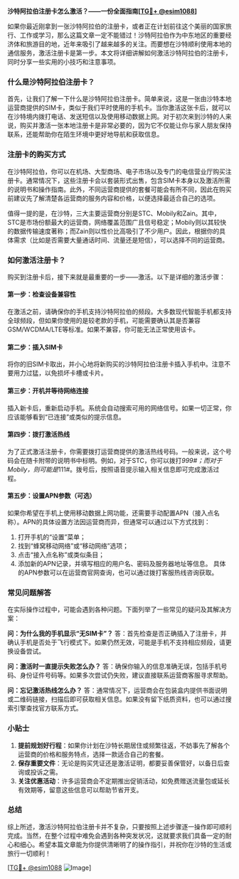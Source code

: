 **沙特阿拉伯注册卡怎么激活？——一份全面指南[[TG💪+ @esim1088](https://t.me/s/esim1088)]**

如果你最近刚拿到一张沙特阿拉伯的注册卡，或者正在计划前往这个美丽的国家旅行、工作或学习，那么这篇文章一定不能错过！沙特阿拉伯作为中东地区的重要经济体和旅游目的地，近年来吸引了越来越多的关注。而要想在沙特顺利使用本地的通信服务，激活注册卡是第一步。本文将详细讲解如何激活沙特阿拉伯的注册卡，同时分享一些实用的小技巧和注意事项。

### 什么是沙特阿拉伯注册卡？

首先，让我们了解一下什么是沙特阿拉伯注册卡。简单来说，这是一张由沙特本地运营商提供的SIM卡，类似于我们平时使用的手机卡。当你激活这张卡后，就可以在沙特境内拨打电话、发送短信以及使用移动数据上网。对于初次来到沙特的人来说，购买并激活一张本地注册卡是非常必要的，因为它不仅能让你与家人朋友保持联系，还能帮助你在陌生环境中更好地导航和获取信息。

### 注册卡的购买方式

在沙特阿拉伯，你可以在机场、大型商场、电子市场以及专门的电信营业厅购买注册卡。通常情况下，这些注册卡会以套装形式出售，包含SIM卡本身以及激活所需的说明书和操作指南。此外，不同运营商提供的套餐可能会有所不同，因此在购买前建议先了解清楚各运营商的服务内容和价格，以便选择最适合自己的选项。

值得一提的是，在沙特，三大主要运营商分别是STC、Mobily和Zain。其中，STC是市场份额最大的运营商，网络覆盖范围广且信号稳定；Mobily则以其较快的数据传输速度著称；而Zain则以性价比高吸引了不少用户。因此，根据你的具体需求（比如是否需要大量通话时间、流量还是短信），可以选择不同的运营商。

### 如何激活注册卡？

购买到注册卡后，接下来就是最重要的一步——激活。以下是详细的激活步骤：

#### 第一步：检查设备兼容性
在激活之前，请确保你的手机支持沙特阿拉伯的频段。大多数现代智能手机都支持全球频段，但如果你使用的是较老款的手机，可能需要确认其是否兼容GSM/WCDMA/LTE等标准。如果不兼容，你可能无法正常使用该卡。

#### 第二步：插入SIM卡
将你的旧SIM卡取出，并小心地将新购买的沙特阿拉伯注册卡插入手机中。注意不要用力过猛，以免损坏卡槽或卡片。

#### 第三步：开机并等待网络连接
插入新卡后，重新启动手机。系统会自动搜索可用的网络信号。如果一切正常，你应该能够看到“已连接”或类似的提示信息。

#### 第四步：拨打激活热线
为了正式激活注册卡，你需要拨打运营商提供的激活热线号码。一般来说，这个号码会在随卡附带的说明书中标明。例如，对于STC，你可以拨打*999#；而对于Mobily，则可能是*111#。拨号后，按照语音提示输入相关信息即可完成激活过程。

#### 第五步：设置APN参数（可选）
如果你希望在手机上使用移动数据上网功能，还需要手动配置APN（接入点名称）。APN的具体设置方法因运营商而异，但通常可以通过以下方式找到：
1. 打开手机的“设置”菜单；
2. 找到“蜂窝移动网络”或“移动网络”选项；
3. 点击“接入点名称”或类似条目；
4. 添加新的APN记录，并填写相应的用户名、密码及服务器地址等信息。
具体的APN参数可以在运营商官网查询，也可以通过拨打客服热线咨询获取。

### 常见问题解答

在实际操作过程中，可能会遇到各种问题。下面列举了一些常见的疑问及其解决方案：

**问：为什么我的手机显示“无SIM卡”？**
答：首先检查是否正确插入了注册卡，并确认手机是否处于飞行模式下。如果仍然无效，可能是手机不支持相应频段，请更换设备尝试。

**问：激活时一直提示失败怎么办？**
答：确保你输入的信息准确无误，包括手机号码、身份证件号码等。如果多次尝试仍失败，建议直接联系运营商客服寻求帮助。

**问：忘记激活热线怎么办？**
答：通常情况下，运营商会在包装盒内提供书面说明或二维码链接，扫描后即可获取相关信息。如果没有留下纸质资料，也可以通过搜索引擎查找官方联系方式。

### 小贴士

1. **提前规划好行程**：如果你计划在沙特长期居住或频繁往返，不妨事先了解各个运营商的价格和服务特点，选择一款适合自己的套餐。
2. **保存重要文件**：无论是购买凭证还是激活证明，都要妥善保管好，以备日后查询或投诉之需。
3. **关注优惠活动**：许多运营商会不定期推出促销活动，如免费赠送流量包或延长有效期等，留意这些信息可以帮助节省开支。

### 总结

综上所述，激活沙特阿拉伯注册卡并不复杂，只要按照上述步骤逐一操作即可顺利完成。当然，在整个过程中难免会遇到各种突发状况，这就要求我们具备一定的耐心和细心。希望本篇文章能为你提供清晰明了的操作指引，并祝你在沙特的生活或旅行一切顺利！

[[TG💪+ @esim1088](https://t.me/s/esim1088) ![Image](https://i.postimg.cc/4NQfJmqS/Snipaste-2025-05-13-00-14-12.png)]